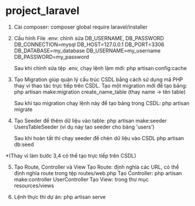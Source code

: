 # project_laravel

1. Cài composer:
    composer global require laravel/installer

2. Cấu hính File .env: chỉnh sửa DB_USERNAME, DB_PASSWORD
    DB_CONNECTION=mysql
    DB_HOST=127.0.0.1
    DB_PORT=3306
    DB_DATABASE=my_database
    DB_USERNAME=my_username
    DB_PASSWORD=my_password

    Sau khi chỉnh sửa tệp .env, chạy lệnh làm mới:
        php artisan config:cache

3. Tạo Migration giúp quản lý cấu trúc CSDL bằng cách sử dụng mã PHP thay vì thao tác trực tiếp trên CSDL.
    Tạo một migration mới để tạo bảng: 
        php artisan make:migration create_name_table (thay name -> tên table)
    
    Sau khi tạo migration chạy lệnh này để tạo bảng trong CSDL: 
        php artisan migrate

4. Tạo Seeder để thêm dữ liệu vào table:
        php artisan make:seeder UsersTableSeeder (ví dụ này tạo seeder cho bảng 'users')

    Sau khi hoàn tất thì chạy seeder để chèn dữ liệu vào CSDL
        php artisan db:seed

*(Thay vì làm bước 3,4 có thể tạo trực tiếp trên CSDL)

5. Tạo Route, Controller và View
    Tạo Route: định nghĩa các URL, có thể định nghĩa route trong tệp routes/web.php
    Tạo Controller: php artisan make:controller UserController
    Tạo View: trong thư mục resources/views

6. Lệnh thực thi dự án: 
    php artisan serve







